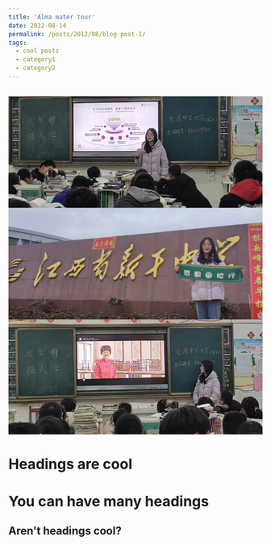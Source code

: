 ```yaml
---
title: 'Alma mater tour'
date: 2012-08-14
permalink: /posts/2012/08/blog-post-1/
tags:
  - cool posts
  - category1
  - category2
---
```



<br/><img src='/images/感恩母校行.jpg'> 

Headings are cool
======

You can have many headings
======

Aren't headings cool?
------
